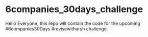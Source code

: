 # 6companies_30days_challenge
<head> Hello Everyone, this repo will contain the code for the upcoming #6companies30Days #revisewitharsh challenge.</head>
